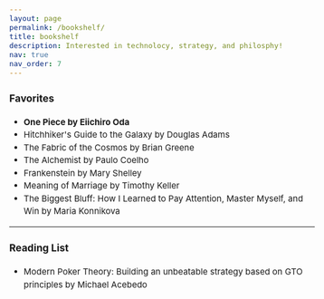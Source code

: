 ```yaml
---
layout: page
permalink: /bookshelf/
title: bookshelf
description: Interested in technolocy, strategy, and philosphy!
nav: true
nav_order: 7
---
```


<head>
  <meta charset="UTF-8">
  <meta name="viewport" content="width=device-width, initial-scale=1.0">
  <style>
    body {
      font-size: 15px; /* Adjust the font size as needed */
      line-height: 1.5; /* Adjust the line height as needed */
    }
  </style>
  <title>Book List</title>
</head>
<body>

<h3>Favorites</h3>
<ul>
  <li style="font-weight: bold;">One Piece by Eiichiro Oda</li>
  <li>Hitchhiker's Guide to the Galaxy by Douglas Adams</li>
  <li>The Fabric of the Cosmos by Brian Greene</li> 
  <li>The Alchemist by Paulo Coelho</li>
  <li>Frankenstein by Mary Shelley</li>
  <li>Meaning of Marriage by Timothy Keller</li>
  <li>The Biggest Bluff: How I Learned to Pay Attention, Master Myself, and Win by Maria Konnikova</li>
</ul>

<hr>

<h3>Reading List</h3>
<ul>
  <li>Modern Poker Theory: Building an unbeatable strategy based on GTO principles by Michael Acebedo</li>
</ul>

</body>